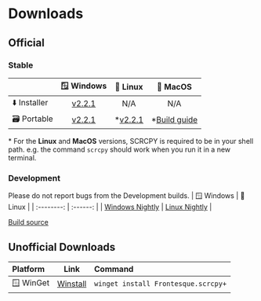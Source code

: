 # Downloads

## Official

### Stable
|              | 🪟 Windows | 🐧 Linux | 🍎 MacOS |
| :----------- | :--------: | :------: | :------: |
| ⬇️ Installer | [v2.2.1](https://github.com/Frontesque/scrcpy-plus/releases/download/2.2.1/scrcpy-plus-2.2.1-win-x64-installer.exe)  | N/A | N/A
| 🗃️ Portable  | [v2.2.1](https://github.com/Frontesque/scrcpy-plus/releases/download/2.2.1/scrcpy-plus-2.2.1-win-x64-portable.zip) | *[v2.2.1](https://github.com/Frontesque/scrcpy-plus/releases/download/2.2.1/scrcpy-plus-2.2.1-linux-x64-portable.zip) | *[Build guide](https://github.com/Frontesque/scrcpy-plus/blob/main/BUILDING.md)

\* For the __Linux__ and __MacOS__ versions, SCRCPY is required to be in your shell path. e.g. the command `scrcpy` should work when you run it in a new terminal. 

### Development
Please do not report bugs from the Development builds.
| 🪟 Windows | 🐧 Linux |
| :--------: | :------: |
| [Windows Nightly](https://nightly.link/frontesque/scrcpy-plus/workflows/build/vue3/windows.zip) | [Linux Nightly](https://nightly.link/frontesque/scrcpy-plus/workflows/build/vue3/linux.zip) |

[Build source](https://github.com/Frontesque/scrcpy-plus/actions/workflows/build.yml)

## Unofficial Downloads
| Platform   | Link | Command |
| :-------   | :--: | :------ |
| 🪟 WinGet | [Winstall](https://winstall.app/apps/Frontesque.scrcpy+)  | `winget install Frontesque.scrcpy+`    
